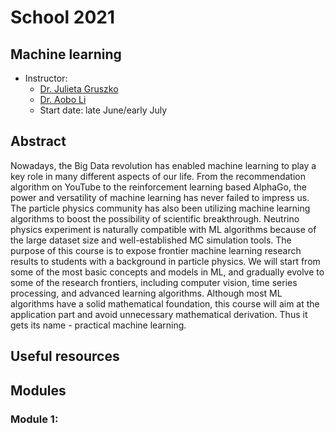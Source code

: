 # School 2021

## Machine learning

- Instructor:
  - [Dr. Julieta Gruszko](https://physics.unc.edu/people/gruszko-julieta/)
  - [Dr. Aobo Li](https://www.linkedin.com/in/aobo-li-9a0b15a7/)
  - Start date: late June/early July

## Abstract
Nowadays, the Big Data revolution has enabled machine learning to play a key role in many different aspects of our life. From the recommendation algorithm on YouTube to the reinforcement learning based AlphaGo, the power and versatility of machine learning has never failed to impress us. The particle physics community has also been utilizing machine learning algorithms to boost the possibility of scientific breakthrough. Neutrino physics experiment is naturally compatible with ML algorithms because of the large dataset size and well-established MC simulation tools. The purpose of this course is to expose frontier machine learning research results to students with a background in particle physics. We will start from some of the most basic concepts and models in ML, and gradually evolve to some of the research frontiers, including computer vision, time series processing, and advanced learning algorithms. Although most ML algorithms have a solid mathematical foundation, this course will aim at the application part and avoid unnecessary mathematical derivation. Thus it gets its name - practical machine learning.

## Useful resources

## Modules
### Module 1:

